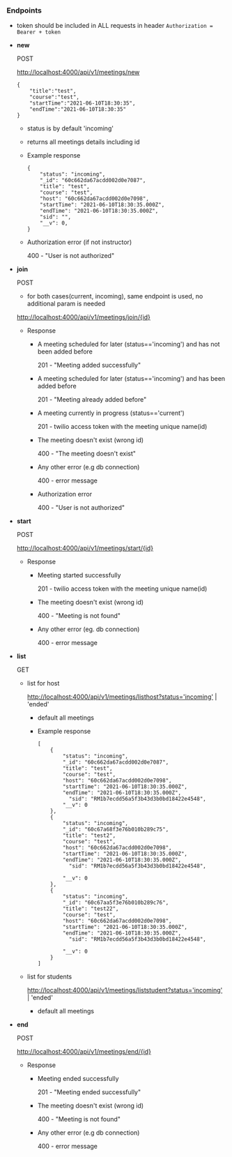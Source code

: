 ### Endpoints

- token should be included in ALL requests in header `Authorization = Bearer + token`
- **new**

  POST

  [http://localhost:4000/api/v1/meetings/new](http://localhost:4000/api/v1/meetings/new)

  ```
  {
      "title":"test",
      "course":"test",
      "startTime":"2021-06-10T18:30:35",
      "endTime":"2021-06-10T18:30:35"
  }

  ```

  - status is by default 'incoming'
  - returns all meetings details including id
  - Example response

    ```
    {
        "status": "incoming",
        "_id": "60c662da67acdd002d0e7087",
        "title": "test",
        "course": "test",
        "host": "60c662da67acdd002d0e7098",
        "startTime": "2021-06-10T18:30:35.000Z",
        "endTime": "2021-06-10T18:30:35.000Z",
        "sid": "",
        "__v": 0,
    }

    ```

  - Authorization error (if not instructor)

    400 - "User is not authorized"

- **join**

  POST

  - for both cases(current, incoming), same endpoint is used, no additional param is needed

  [http://localhost:4000/api/v1/meetings/join/{id}](http://localhost:4000/api/v1/meetings/join/%7Bid%7D)

  - Response

    - A meeting scheduled for later (status=='incoming') and has not been added before

      201 - "Meeting added successfully"

    - A meeting scheduled for later (status=='incoming') and has been added before

      201 - "Meeting already added before"

    - A meeting currently in progress (status=='current')

      201 - twilio access token with the meeting unique name(id)

    - The meeting doesn't exist (wrong id)

      400 - "The meeting doesn't exist"

    - Any other error (e.g db connection)

      400 - error message

    - Authorization error

      400 - "User is not authorized"

- **start**

  POST

  [http://localhost:4000/api/v1/meetings/start/{id}](http://localhost:4000/api/v1/meetings/start/%7Bid%7D)

  - Response

    - Meeting started successfully

      201 - twilio access token with the meeting unique name(id)

    - The meeting doesn't exist (wrong id)

      400 - "Meeting is not found"

    - Any other error (eg. db connection)

      400 - error message

- **list**

  GET

  - list for host

    [http://localhost:4000/api/v1/meetings/listhost?status='incoming'](http://localhost:4000/api/v1/meetings/listhost?status=%27incoming%27) | 'ended'

    - default all meetings
    - Example response

      ```
      [
          {
              "status": "incoming",
              "_id": "60c662da67acdd002d0e7087",
              "title": "test",
              "course": "test",
              "host": "60c662da67acdd002d0e7098",
              "startTime": "2021-06-10T18:30:35.000Z",
              "endTime": "2021-06-10T18:30:35.000Z",
      		    "sid": "RM1b7ecdd56a5f3b43d3b0bd18422e4548",
              "__v": 0
          },
          {
              "status": "incoming",
              "_id": "60c67a68f3e76b010b289c75",
              "title": "test2",
              "course": "test",
              "host": "60c662da67acdd002d0e7098",
              "startTime": "2021-06-10T18:30:35.000Z",
              "endTime": "2021-06-10T18:30:35.000Z",
      		    "sid": "RM1b7ecdd56a5f3b43d3b0bd18422e4548",

              "__v": 0
          },
          {
              "status": "incoming",
              "_id": "60c67aa5f3e76b010b289c76",
              "title": "test22",
              "course": "test",
              "host": "60c662da67acdd002d0e7098",
              "startTime": "2021-06-10T18:30:35.000Z",
              "endTime": "2021-06-10T18:30:35.000Z",
      		    "sid": "RM1b7ecdd56a5f3b43d3b0bd18422e4548",

              "__v": 0
          }
      ]

      ```

  - list for students

    [http://localhost:4000/api/v1/meetings/liststudent?status='incoming'](http://localhost:4000/api/v1/meetings/liststudent?status=%27incoming%27) | 'ended'

    - default all meetings

- **end**

  POST

  [http://localhost:4000/api/v1/meetings/end/{id}](http://localhost:4000/api/v1/meetings/end/%7Bid%7D)

  - Response

    - Meeting ended successfully

      201 - "Meeting ended successfully"

    - The meeting doesn't exist (wrong id)

      400 - "Meeting is not found"

    - Any other error (e.g db connection)

      400 - error message
